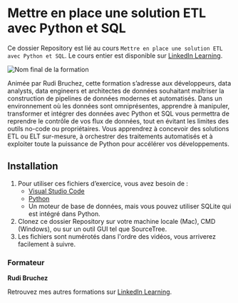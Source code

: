 # Mettre en place une solution ETL avec Python et SQL

Ce dossier Repository est lié au cours `Mettre en place une solution ETL avec Python et SQL`. Le cours entier est disponible sur [LinkedIn Learning][lil-course-url].

![Nom final de la formation][lil-thumbnail-url] 

Animée par Rudi Bruchez, cette formation s’adresse aux développeurs, data analysts, data engineers et architectes de données souhaitant maîtriser la construction de pipelines de données modernes et automatisés. Dans un environnement où les données sont omniprésentes, apprendre à manipuler, transformer et intégrer des données avec Python et SQL vous permettra de reprendre le contrôle de vos flux de données, tout en évitant les limites des outils no-code ou propriétaires. Vous apprendrez à concevoir des solutions ETL ou ELT sur-mesure, à orchestrer des traitements automatisés et à exploiter toute la puissance de Python pour accélérer vos développements.		

## Installation

1. Pour utiliser ces fichiers d’exercice, vous avez besoin de : 
   - [Visual Studio Code](https://code.visualstudio.com/) 
   - [Python](https://www.python.org/)
   - Un moteur de base de données, mais vous pouvez utiliser SQLite qui est intégré dans Python.
2. Clonez ce dossier Repository sur votre machine locale (Mac), CMD (Windows), ou sur un outil GUI tel que SourceTree. 
3. Les fichiers sont numérotés dans l'ordre des vidéos, vous arriverez facilement à suivre.

### Formateur

**Rudi Bruchez** 

Retrouvez mes autres formations sur [LinkedIn Learning][lil-URL-trainer].

[0]: # (Replace these placeholder URLs with actual course URLs)
[lil-course-url]: https://www.linkedin.com
[lil-thumbnail-url]: https://media.licdn.com/dms/image/v2/D4E0DAQG0eDHsyOSqTA/learning-public-crop_675_1200/B4EZVdqqdwHUAY-/0/1741033220778?e=2147483647&v=beta&t=FxUDo6FA8W8CiFROwqfZKL_mzQhYx9loYLfjN-LNjgA
[lil-URL-trainer]: https://www.linkedin.com/learning/instructors/rudi-bruchez

[1]: # (End of FR-Instruction ###############################################################################################)
